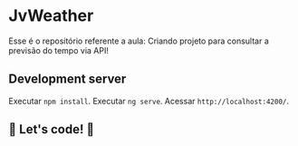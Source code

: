 # JvWeather

Esse é o repositório referente a aula: Criando projeto para consultar a previsão do tempo via API!


## Development server
Executar `npm install`.
Executar `ng serve`. Acessar `http://localhost:4200/`.


## 🚀 Let's code! 🚀
